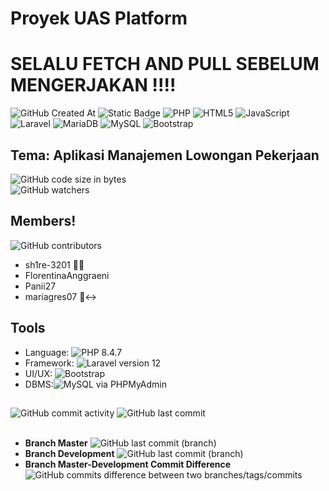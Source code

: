 # Proyek UAS Platform
# **SELALU FETCH AND PULL SEBELUM MENGERJAKAN !!!!**
![GitHub Created At](https://img.shields.io/github/created-at/sh1re-3201/phpUas)
![Static Badge](https://img.shields.io/badge/Editor-Visual_Studio_Code-blue) 
![PHP](https://img.shields.io/badge/php-%23777BB4.svg?&logo=php&logoColor=white)
![HTML5](https://img.shields.io/badge/html5-%23E34F26.svg?&logo=html5&logoColor=white)
![JavaScript](https://img.shields.io/badge/javascript-%23323330.svg?&logo=javascript&logoColor=%23F7DF1E)
![Laravel](https://img.shields.io/badge/laravel-%23FF2D20.svg?&logo=laravel&logoColor=white)
![MariaDB](https://img.shields.io/badge/MariaDB-003545?&logo=mariadb&logoColor=white)
![MySQL](https://img.shields.io/badge/mysql-4479A1.svg?&logo=mysql&logoColor=white)
![Bootstrap](https://img.shields.io/badge/bootstrap-%238511FA.svg?&logo=bootstrap&logoColor=white)




## Tema: Aplikasi Manajemen Lowongan Pekerjaan
![GitHub code size in bytes](https://img.shields.io/github/languages/code-size/sh1re-3201/phpUas)<br/>
![GitHub watchers](https://img.shields.io/github/watchers/sh1re-3201/phpUas) <br/>


## Members!
![GitHub contributors](https://img.shields.io/github/contributors/sh1re-3201/phpUas)

- sh1re-3201 😶‍🌫️
- FlorentinaAnggraeni
- Panii27 
- mariagres07 🙂‍↔️

## Tools

- Language: ![PHP](https://img.shields.io/badge/php-%23777BB4.svg?&logo=php&logoColor=white) 8.4.7
- Framework: ![Laravel](https://img.shields.io/badge/laravel-%23FF2D20.svg?&logo=laravel&logoColor=white) version 12
- UI/UX: ![Bootstrap](https://img.shields.io/badge/bootstrap-%238511FA.svg?&logo=bootstrap&logoColor=white)
- DBMS:![MySQL](https://img.shields.io/badge/mysql-4479A1.svg?&logo=mysql&logoColor=white) via PHPMyAdmin

##
![GitHub commit activity](https://img.shields.io/github/commit-activity/t/sh1re-3201/phpUas) 
![GitHub last commit](https://img.shields.io/github/last-commit/sh1re-3201/phpUas) 
<br/> <br/>
- **Branch Master**
![GitHub last commit (branch)](https://img.shields.io/github/last-commit/sh1re-3201/phpUas/master)
- **Branch Development**
![GitHub last commit (branch)](https://img.shields.io/github/last-commit/sh1re-3201/phpUas/development)
- **Branch Master-Development Commit Difference**
![GitHub commits difference between two branches/tags/commits](https://img.shields.io/github/commits-difference/sh1re-3201/phpUas?base=master&head=development) <br/>





